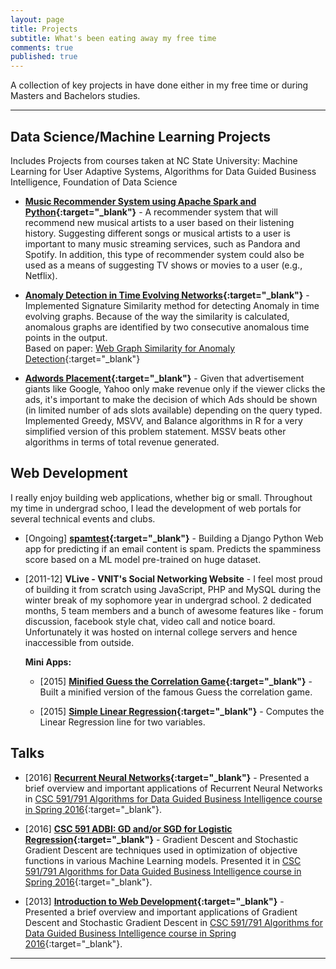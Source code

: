 ```yaml
---
layout: page
title: Projects
subtitle: What's been eating away my free time
comments: true
published: true
---
```


A collection of key projects in have done either in my free time or during Masters and Bachelors studies. 

---

## Data Science/Machine Learning Projects

Includes Projects from courses taken at NC State University: Machine Learning for User Adaptive Systems, Algorithms for Data Guided Business Intelligence, Foundation of Data Science

-  **[Music Recommender System using Apache Spark and Python](https://github.com/shahrajat/Data-Science/tree/master/music-recommender){:target="_blank"}** - A recommender system that will recommend new musical artists to a user based on their listening history. Suggesting different songs or musical artists to a user is important to many music streaming services, such as Pandora and Spotify. In addition, this type of recommender system could also be used as a means of suggesting TV shows or movies to a user (e.g., Netflix).

-  **[Anomaly Detection in Time Evolving Networks](https://github.com/shahrajat/Data-Science/tree/master/anomaly-detection){:target="_blank"}** - Implemented Signature Similarity method for detecting Anomaly in time evolving graphs.  Because of the way the similarity is calculated, anomalous graphs are identified by two consecutive anomalous time points in the output.<br/>
Based on paper: [Web Graph Similarity for Anomaly Detection](http://ilpubs.stanford.edu:8090/836/2/webgraph_similarity.pdf){:target="_blank"}

-  **[Adwords Placement](https://github.com/shahrajat/Data-Science/tree/master/adwords-placement){:target="_blank"}** - Given that advertisement giants like Google, Yahoo only make revenue only if the viewer clicks the ads, it's important to make the decision of which Ads should be shown (in limited number of ads slots available) depending on the query typed. Implemented Greedy, MSVV, and Balance algorithms in R for a very simplified version of this problem statement. MSSV beats other algorithms in terms of total revenue generated.

## Web Development

I really enjoy building web applications, whether big or small. Throughout my time in undergrad schoo, I lead the development of web portals for several technical events and clubs.

- [Ongoing] **[spamtest](https://spamtest.herokuapp.com/){:target="_blank"}** - Building a Django Python Web app for predicting if an email content is spam. Predicts the spamminess score based on a ML model pre-trained on huge dataset.

- [2011-12] **VLive - VNIT's Social Networking Website** - I feel most proud of building it from scratch using JavaScript, PHP and MySQL during the winter break of my sophomore year in undergrad school. 2 dedicated months, 5 team members and a bunch of awesome features like - forum discussion, facebook style chat, video call and notice board. Unfortunately it was hosted on internal college servers and hence inaccessible from outside.

    **Mini Apps:**

     - [2015] **[Minified Guess the Correlation Game](http://shahrajat.com/assets/apps/guess-the-correlation.html?#){:target="_blank"}** - Built a minified version of the famous Guess the correlation game.

     - [2015] **[Simple Linear Regression](http://shahrajat.com/assets/apps/simple-linear-regression.html?#){:target="_blank"}** - Computes the Linear Regression line for two variables.

## Talks

- [2016] **[Recurrent Neural Networks](https://docs.google.com/presentation/d/1-Y3rc-Y1jryat7kkzpZStoprk2dc4fVnpmezkAcrv-c/pub?start=false&loop=false&delayms=10000&slide=id.g11048b17a6_0_51){:target="_blank"}** - Presented a brief overview and important applications of Recurrent Neural Networks in [CSC 591/791 Algorithms for Data Guided Business Intelligence course in Spring 2016](https://engineeringonline.ncsu.edu/onlinecourses/coursemarketing/SPR-2016/CSC591-791.html){:target="_blank"}.

- [2016] **[CSC 591 ADBI: GD and/or SGD for Logistic Regression](https://docs.google.com/presentation/d/1ViSaw_DzYXfKMjt6JBoN1RbgIRVCkNj2q5XAG3wjPFU/pub?start=false&loop=false&delayms=10000){:target="_blank"}** - Gradient Descent and Stochastic Gradient Descent are techniques used in optimization of objective functions in various Machine Learning models. Presented it in [CSC 591/791 Algorithms for Data Guided Business Intelligence course in Spring 2016](https://engineeringonline.ncsu.edu/onlinecourses/coursemarketing/SPR-2016/CSC591-791.html){:target="_blank"}.

- [2013] 
**[Introduction to Web Development](http://www.slideshare.net/rajatsshah/introduction-to-web-designing){:target="_blank"}** - Presented a brief overview and important applications of Gradient Descent and Stochastic Gradient Descent in [CSC 591/791 Algorithms for Data Guided Business Intelligence course in Spring 2016](https://engineeringonline.ncsu.edu/onlinecourses/coursemarketing/SPR-2016/CSC591-791.html){:target="_blank"}.


---
